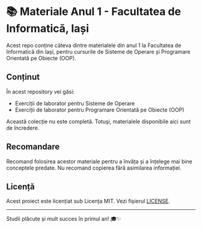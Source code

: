 # 📚 Materiale Anul 1 - Facultatea de Informatică, Iași

Acest repo conține câteva dintre materialele din anul 1 la Facultatea de Informatică din Iași, pentru cursurile de Sisteme de Operare și Programare Orientată pe Obiecte (OOP). 

## Conținut

În acest repository vei găsi:

- Exerciții de laborator pentru Sisteme de Operare
- Exerciții de laborator pentru Programare Orientată pe Obiecte (OOP)

Această colecție nu este completă. Totuși, materialele disponibile aici sunt de încredere.
<br>

## Recomandare

Recomand folosirea acestor materiale pentru a învăța și a înțelege mai bine conceptele predate. Nu recomand copierea fără asimilarea informației.

## Licență

Acest proiect este licențiat sub Licența MIT. Vezi fișierul [LICENSE](https://github.com/DamianCozma/FII/blob/main/LICENSE).

---

Studii plăcute și mult succes în primul an! 🎓✨
